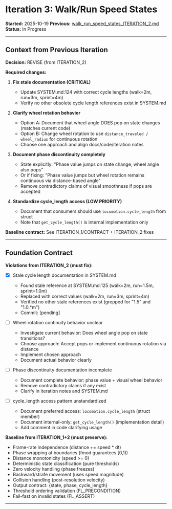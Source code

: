 # Iteration 3: Walk/Run Speed States

**Started:** 2025-10-19
**Previous:** [walk_run_speed_states_ITERATION_2.md](walk_run_speed_states_ITERATION_2.md)
**Status:** In Progress

---

<!-- BEGIN: ITERATE/CONTEXT -->
## Context from Previous Iteration

**Decision:** REVISE (from ITERATION_2)

**Required changes:**

1. **Fix stale documentation (CRITICAL)**
   - Update SYSTEM.md:124 with correct cycle lengths (walk=2m, run=3m, sprint=4m)
   - Verify no other obsolete cycle length references exist in SYSTEM.md

2. **Clarify wheel rotation behavior**
   - Option A: Document that wheel angle DOES pop on state changes (matches current code)
   - Option B: Change wheel rotation to use `distance_traveled / wheel_radius` for continuous rotation
   - Choose one approach and align docs/code/iteration notes

3. **Document phase discontinuity completely**
   - State explicitly: "Phase value jumps on state change, wheel angle also pops"
   - Or if fixing: "Phase value jumps but wheel rotation remains continuous via distance-based angle"
   - Remove contradictory claims of visual smoothness if pops are accepted

4. **Standardize cycle_length access (LOW PRIORITY)**
   - Document that consumers should use `locomotion.cycle_length` from struct
   - Note that `get_cycle_length()` is internal implementation only

**Baseline contract:** See ITERATION_1/CONTRACT + ITERATION_2 fixes
<!-- END: ITERATE/CONTEXT -->

---

<!-- BEGIN: ITERATE/CONTRACT -->
## Foundation Contract

**Violations from ITERATION_2 (must fix):**
- [x] Stale cycle length documentation in SYSTEM.md
  - Found stale reference at SYSTEM.md:125 (walk=2m, run=1.5m, sprint=1.0m)
  - Replaced with correct values (walk=2m, run=3m, sprint=4m)
  - Verified no other stale references exist (grepped for "1.5" and "1.0.*m")
  - Commit: [pending]

- [ ] Wheel rotation continuity behavior unclear
  - Investigate current behavior: Does wheel angle pop on state transitions?
  - Choose approach: Accept pops or implement continuous rotation via distance
  - Implement chosen approach
  - Document actual behavior clearly

- [ ] Phase discontinuity documentation incomplete
  - Document complete behavior: phase value + visual wheel behavior
  - Remove contradictory claims if any exist
  - Clarify in iteration notes and SYSTEM.md

- [ ] cycle_length access pattern unstandardized
  - Document preferred access: `locomotion.cycle_length` (struct member)
  - Document internal-only: `get_cycle_length()` (implementation detail)
  - Add comment in code clarifying usage

**Baseline from ITERATION_1+2 (must preserve):**
- Frame-rate independence (distance += speed * dt)
- Phase wrapping at boundaries (fmod guarantees [0,1))
- Distance monotonicity (speed >= 0)
- Deterministic state classification (pure thresholds)
- Zero velocity handling (phase freezes)
- Backward/strafe movement (uses speed magnitude)
- Collision handling (post-resolution velocity)
- Output contract: {state, phase, cycle_length}
- Threshold ordering validation (FL_PRECONDITION)
- Fail-fast on invalid states (FL_ASSERT)

<!-- END: ITERATE/CONTRACT -->

---
